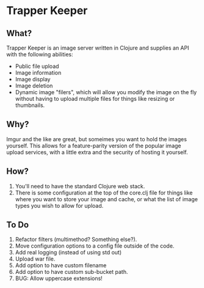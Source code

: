 Trapper Keeper
=============

What?
-----
Trapper Keeper is an image server written in Clojure and supplies an API with the following abilities:
- Public file upload
- Image information
- Image display
- Image deletion
- Dynamic image "filers", which will allow you modify the image on the fly without having to upload multiple files for things like resizing or thumbnails. 

Why?
----
Imgur and the like are great, but someimes you want to hold the images yourself. This allows for a feature-parity version of the popular image upload services, with a little extra and the security of hosting it yourself.

How?
----
1. You'll need to have the standard Clojure web stack.
2. There is some configuration at the top of the core.clj file for things like where you want to store your image and cache, or what the list of image types you wish to allow for upload.

To Do
-----
1. Refactor filters (multimethod? Something else?).
2. Move configuration options to a config file outside of the code.
3. Add real logging (instead of using std out)
4. Upload war file.
5. Add option to have custom filename
6. Add option to have custom sub-bucket path.
7. BUG: Allow uppercase extensions!